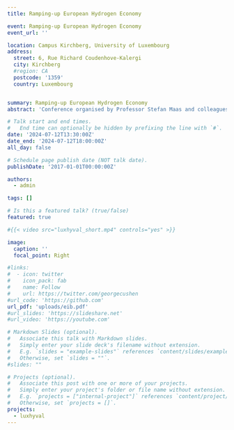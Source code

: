 ```yaml
---
title: Ramping-up European Hydrogen Economy

event: Ramping-up European Hydrogen Economy
event_url: ''

location: Campus Kirchberg, University of Luxembourg
address:
  street: 6, Rue Richard Coudenhove-Kalergi
  city: Kirchberg
  #region: CA
  postcode: '1359'
  country: Luxembourg


summary: Ramping-up European Hydrogen Economy
abstract: 'Conference organised by Professor Stefan Maas and colleagues, hosted by the University of Luxembourg and Green SKHy, an INTERREG North West project, in association with the European Investment Bank. Professor Bradley Ladewig gave a presentation on the early progress in the Luxembourg Hydrogen Valley.'

# Talk start and end times.
#   End time can optionally be hidden by prefixing the line with `#`.
date: '2024-07-12T13:30:00Z'
date_end: '2024-07-12T18:00:00Z'
all_day: false

# Schedule page publish date (NOT talk date).
publishDate: '2017-01-01T00:00:00Z'

authors:
  - admin

tags: []

# Is this a featured talk? (true/false)
featured: true

#{{< video src="luxhyval_short.mp4" controls="yes" >}}

image:
  caption: ''
  focal_point: Right

#links:
#  - icon: twitter
#    icon_pack: fab
#    name: Follow
#    url: https://twitter.com/georgecushen
#url_code: 'https://github.com'
url_pdf: 'uploads/eib.pdf'
#url_slides: 'https://slideshare.net'
#url_video: 'https://youtube.com'

# Markdown Slides (optional).
#   Associate this talk with Markdown slides.
#   Simply enter your slide deck's filename without extension.
#   E.g. `slides = "example-slides"` references `content/slides/example-slides.md`.
#   Otherwise, set `slides = ""`.
#slides: ""

# Projects (optional).
#   Associate this post with one or more of your projects.
#   Simply enter your project's folder or file name without extension.
#   E.g. `projects = ["internal-project"]` references `content/project/deep-learning/index.md`.
#   Otherwise, set `projects = []`.
projects:
  - luxhyval
---
```







